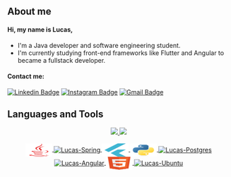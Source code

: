 
## About me

#### Hi, my name is Lucas, 
* I'm a Java developer and software engineering student.
* I'm currently studying front-end frameworks like Flutter and Angular to became a fullstack developer.

#### Contact me:
[![Linkedin Badge](https://img.shields.io/badge/-LinkedIn-blue?style=flat-square&logo=Linkedin&logoColor=white&link=https://www.linkedin.com/in/lucas-rodrigues-martins-de-oliveira-1816b5207/)](https://www.linkedin.com/in/lucas-rodrigues-martins-de-oliveira-1816b5207/)
[![Instagram Badge](https://img.shields.io/badge/Instagram-E4405F?style=flat-square&logo=instagram&logoColor=white&link=https://www.instagram.com/lucas__rmo/)](https://www.instagram.com/lucas__rmo/)
[![Gmail Badge](https://img.shields.io/badge/-Gmail-%23333?style=flat-square&logo=gmail&logoColor=white)](mailto:lucasrodriguesmartinsoliveira@gmail.com)


## Languages and Tools
<div align="center">
  <a href="https://github.com/LucasMartins007">
  <img height="180em" src="https://github-readme-stats.vercel.app/api?username=LucasMartins007&show_icons=true&theme=dracula&include_all_commits=true&count_private=true"/>
  <img height="180em" src="https://github-readme-stats.vercel.app/api/top-langs/?username=LucasMartins007&layout=compact&langs_count=7&theme=dracula"/>

</div>

<div style="display: inline_block" align="center"><br>
  <img align="center" alt="Lucas-Java" height="30" width="60" src="https://raw.githubusercontent.com/devicons/devicon/master/icons/java/java-plain.svg">
  <img align="center" alt="Lucas-Spring" height="30" width="60" src="https://cdn.jsdelivr.net/gh/devicons/devicon/icons/spring/spring-original.svg">
  <img align="center" alt="Lucas-Flutter" height="30" width="60" src="https://raw.githubusercontent.com/devicons/devicon/master/icons/flutter/flutter-plain.svg">
  <img align="center" alt="Lucas-Python" height="30" width="60" src="https://raw.githubusercontent.com/devicons/devicon/master/icons/python/python-original.svg">
  <img align="center" alt="Lucas-Postgres" height="30" width="60" src="https://cdn.jsdelivr.net/gh/devicons/devicon/icons/git/git-original.svg">
  <img align="center" alt="Lucas-Angular" height="30" width="60" src="https://cdn.jsdelivr.net/gh/devicons/devicon/icons/angularjs/angularjs-original.svg">
  <img align="center" alt="Lucas-HTML" height="30" width="60" src="https://raw.githubusercontent.com/devicons/devicon/master/icons/html5/html5-original.svg">
  <img align="center" alt="Lucas-Ubuntu" height="30" width="60" src="https://cdn.jsdelivr.net/gh/devicons/devicon/icons/ubuntu/ubuntu-plain.svg">
</div>
  
 
